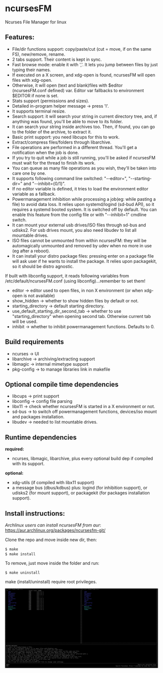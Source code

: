 # ncursesFM
Ncurses File Manager for linux

## Features:

* File/dir functions support: copy/paste/cut (cut = move, if on the same FS), new/remove, rename.
* 2 tabs support. Their content is kept in sync.
* Fast browse mode: enable it with ','. It lets you jump between files by just typing their names.
* If executed on a X screen, and xdg-open is found, ncursesFM will open files with xdg-open.
* Otherwise, it will open (text and blank)files with $editor (ncursesFM.conf defined) var. Editor var fallbacks to environment $EDITOR if none is set.
* Stats support (permissions and sizes).
* Detailed in-program helper message -> press 'l'.
* It supports terminal resize.
* Search support: it will search your string in current directory tree, and, if anything was found, you'll be able to move to its folder.
* It can search your string inside archives too. Then, if found, you can go to the folder of the archive, to extract it.
* Basic print support: you need libcups for this to work.
* Extract/compress files/folders through libarchive.
* File operations are performed in a different thread. You'll get a notification when the job is done.
* If you try to quit while a job is still running, you'll be asked if ncursesFM must wait for the thread to finish its work.
* You can queue as many file operations as you wish, they'll be taken into care one by one.
* It supports following command line switched: "--editor=", "--starting-dir=" and "--inhibit={0/1}".
* If no editor variable is defined, it tries to load the environment editor variable as a fallback.
* Powermanagement inhibition while processing a job(eg: while pasting a file) to avoid data loss. It relies upon systemd/logind (sd-bud API), so it requires a systemd booted system.
It is switched off by default. You can enable this feature from the config file or with "--inhibit=1" cmdline switch.
* It can mount your external usb drives/ISO files through sd-bus and udisks2. For usb drives mount, you also need libudev to list all mountable drives.
* ISO files cannot be unmounted from within ncursesFM: they will be automagically unmounted and removed by udev when no more in use (eg after a reboot).
* It can install your distro package files: pressing enter on a package file will ask user if he wants to install the package. It relies upon packagekit, so it should be distro agnostic.

If built with libconfig support, it reads following variables from /etc/default/ncursesFM.conf (using libconfig)...remember to set them!
* editor -> editor used to open files, in non X environment (or when xdg-open is not available)
* show_hidden -> whether to show hidden files by default or not.
* starting_directory -> default starting directory.
* use_default_starting_dir_second_tab -> whether to use "starting_directory" when opening second tab. Otherwise current tab will be used.
* inhibit -> whether to inhibit powermanagement functions. Defaults to 0.


## Build requirements

* ncurses    -> UI
* libarchive -> archiving/extracting support
* libmagic   -> internal mimetype support
* pkg-config -> to manage libraries link in makefile

## Optional compile time dependencies

* libcups   -> print support
* libconfig -> config file parsing
* libx11    -> check whether ncursesFM is started in a X environment or not.
* sd-bus    -> to switch off powermanagement functions, devices/iso mount and packages installation.
* libudev  -> needed to list mountable drives.

## Runtime dependencies

**required:**
* ncurses, libmagic, libarchive, plus every optional build dep if compiled with its support.

**optional:**
* xdg-utils (if compiled with libx11 support)
* a message bus (dbus/kdbus) plus: logind (for inhibition support), or udisks2 (for mount support), or packagekit (for packages installation support).

## Install instructions:

*Archlinux users can install ncursesFM from aur*: https://aur.archlinux.org/packages/ncursesfm-git/

Clone the repo and move inside new dir, then:

    $ make
    $ make install

To remove, just move inside the folder and run:

    $ make uninstall

make {install/uninstall) require root privileges.

![Alt text](ncursesfm.png?raw=true)